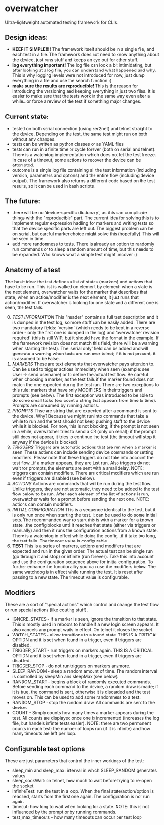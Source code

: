 # overwatcher
Ultra-lightweight automated testing framework for CLIs.

## Design ideas:
- **KEEP IT SIMPLE!!!!** The framework itself should be in a single file, and each test in a file. The framework does not
  need to know anything about the device, just runs stuff and keeps an eye out for other stuff.
- **log everything important!** The log file can look a bit intimidating, but after looking at a log file, you can
  understand what happened and why. This is why logging levels were not introduced for now, just dump everything in a
  file and use the search function :)
- **make sure the results are reproducible!** This is the reason for introducing the versioning and keeping everything
  in just two files. It is easier to make sure that the tests work in the same way even after a while...or force a
  review of the test if something major changes.

## Current state:
- tested on both serial connection (using ser2net) and telnet straight to the device. Depending on the test, the same
  test might run on both without any changes.
- tests can be written as python classes or as YAML files
- tests can run in a finite time or cycle forever (both on serial and telnet). There is a watchdog implementation which
  does not let the test freeze. In case of a timeout, some actions to recover the device can be attempted.
- outcome is a single log file containing all the test information (including version, parameters and options) and the
  entire flow (including device output). The framework also returns a different code based on the test results, so it
  can be used in bash scripts.

## The future:
- there will be no 'device-specific dictionary', as this can complicate things with the "reproducible" part. The current
  idea for solving this is to implement regular expression hadling for markers and writing tests so that the device
  specific parts are left out. The biggest problem can be on serial, but careful marker choice might solve this
  (hopefully). This will be seen in time.
- add more randomness to tests. There is already an option to randomly run commands or to sleep a random amount of time,
  but this needs to be expanded. Who knows what a simple test might uncover :)

## Anatomy of a test
The basic idea: the test defines a list of states (markers) and actions that have to be run. This list is walked on
element by element: when a state is the next element, overwatcher waits for the marker that describes that state, 
when an action/modifier is the next element, it just runs that action/modifier. If overwatcher is looking for one state and
a different one is seen, the test fails.

0. *TEST INFORMATION* This "header" contains a full test description and it is dumped in the test log, so more stuff can
   be easily added. There are two mandatory fields: 'version' (which needs to be kept in a reverse order - only the first
   one is dumped in the log) and 'overwatcher revision required' (this is still WIP, but it should have the format in the
   example. If the framework revision does not match this field, there will be a warning when starting the test). The 
   'serial only' field can be added and will generate a warning when tests are run over telnet; if it is not present, it
   is assumed to be False.
1. *MARKERS* These are text elements that overwatcher pays attention to. Can be used to trigger actions immediatly when
   seen (example: see User -> send username) or to define the actual test flow.
   Be careful when choosing a marker, as the test fails if the marker found does not match the one expected during the
   test run. There are two exceptions to this rule: markers that have only MODIFIERS in their triggers and prompts (see
   below). The first exception was introduced to be able to do some small tasks (ex: count a string that appears from time
   to time). Prompts are consumed by running actions.
2. *PROMPTS* Thse are string that are expected after a command is sent to the device. Why? Because we might run into 
   commands that take a while to run and the test should not keep pushing stuff to the device while it is blocked.
   For now, this is not blocking; if the prompt is not seen in a while, overwatcher tries to send a CR (only on serial); 
   if the prompt still does not appear, it tries to continue the test (the timeout will stop it anyway if the device is blocked)
3. *TRIGGERS* Triggers are automatic actions that are run when a marker is seen. These actions can include sending device 
   commands or setting modifiers. Please note that these triggers do not take into account the test flow...if
   a marker appears, they are just run. Also triggers do not wait for prompts, the elements are sent with a small delay.
   NOTE: triggers can contain modifiers. There are critical modifiers which are run even if triggers are disabled (see
   below).
4. *ACTIONS* Actions are commands that will be run during the test flow. Unlike triggers, they are not automatic, they 
   need to be added to the test flow below to be run. After each element of the list of actions is run, overwatcher waits
   for a prompt before sending the next one.
   NOTE: actions can contain modifiers. 
5. *INITIAL CONFIGURATION* This is a sequence identical to the test, but it is only run once when starting the test.
   It can be used to do some initial sets. The recommanded way to start this is with a marker for a known state...the 
   config blocks until it reaches that state (either via triggers or manually) and then it runs the configuration 
   actions from a known state. There is a watchdog in effect while doing the config...if it take too long, the test
   fails. The timeout value is configurable.
6. **TEST** This is a series of markers, actions and modifiers that are expected and run in the given order. The actual 
   test can be single run (go through it and stop) or infinite (run forever). Take this into account and use the 
   configuration sequence above for initial configuration. To further enhance the functionality you can use the
   modifiers below. The same watchdog is in effect while running the test. It is reset after passing to a new state. 
   The timeout value is configurable.

## Modifiers
These are a sort of "special actions" which control and change the test flow or run special actions (like couting
stuff).
- IGNORE\_STATES - if a marker is seen, ignore the transition to that state. This 
  is mostly used in reboots to handle if a new login screen appears. It also cancels
  any prompt waits in effect. On telnet it closes the socket.
- WATCH\_STATES - allow transitions to a found state. THIS IS A CRITICAL OPTION and it is
  set when found in a trigger, even if triggers are disabled.
- TRIGGER\_START - run triggers on markers again. THIS IS A CRITICAL OPTION and it is
  set when found in a trigger, even if triggers are disabled.
- TRIGGER\_STOP - do not run triggers on markers anymore.
- SLEEP\_RANDOM - sleep a random amount of time. The random interval is controlled by 
  sleepMin and sleepMax (see below).
- RANDOM\_START - begins a block of randomly executed commands. Before sending each
  command to the device, a random draw is made; if it is true, the command is sent, 
  otherwise it is discarded and the test moves on. This can be used to add some randomness
  to a test.
- RANDOM\_STOP - stop the random draw. All commands are sent to the device.   
- COUNT - Simply counts how many times a marker appears during the test. All counts are
  displayed once one is incremented (increases the log file, but handels infinte tests
  easier). NOTE: there are two permanent counts in each test: the number of loops run (if it
  is infinite) and how many timeouts are left per loop.

## Configurable test options
These are just parameters that control the inner workings of the test:
- sleep\_min and sleep\_max: interval in which SLEEP\_RANDOM generates values
- sleep\_sockWait: on telnet, how much to wait before trying to re-open the socket
- infiniteTest: run the test in a loop. When the final state/action/option is reached, starts from the first one again.
  The configuration is not run again.
- timeout: how long to wait when looking for a state. NOTE: this is not influenced by the prompt or by running commands.
- test\_max\_timeouts - how many timeouts can occur per test loop
